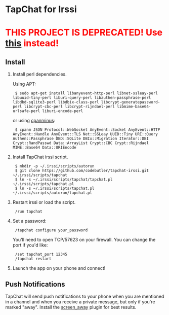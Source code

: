 # TapChat for Irssi

# <span style="font-weight: bold; color: red">THIS PROJECT IS DEPRECATED! Use <a href="https://github.com/codebutler/tapchat">this</a> instead!</span>


## Install

1. Install perl dependencies.
  
	Using APT:
	
		$ sudo apt-get install libanyevent-http-perl libnet-ssleay-perl libuuid-tiny-perl liburi-query-perl libauthen-passphrase-perl libdbd-sqlite3-perl libdbix-class-perl libcrypt-generatepassword-perl libcrypt-cbc-perl libcrypt-rijndael-perl libmime-base64-urlsafe-perl liburi-encode-perl
		
	or using [cpanminus](https://github.com/miyagawa/cpanminus#readme):
	
        $ cpanm JSON Protocol::WebSocket AnyEvent::Socket AnyEvent::HTTP AnyEvent::Handle AnyEvent::TLS Net::SSLeay UUID::Tiny URI::Query Authen::Passphrase DBD::SQLite DBIx::Migration Iterator::DBI Crypt::RandPasswd Data::ArrayList Crypt::CBC Crypt::Rijndael MIME::Base64 Data::URIEncode


3. Install TapChat irssi script.

        $ mkdir -p ~/.irssi/scripts/autorun
        $ git clone https://github.com/codebutler/tapchat-irssi.git ~/.irssi/scripts/tapchat
        $ ln -s ~/.irssi/scripts/tapchat/tapchat.pl ~/.irssi/scripts/tapchat.pl
        $ ln -s ~/.irssi/scripts/tapchat.pl ~/.irssi/scripts/autorun/tapchat.pl

4. Restart irssi or load the script.

        /run tapchat

5. Set a password:

        /tapchat configure your_password

	You'll need to open TCP/57623 on your firewall. You can change the port if you'd like:
	
        /set tapchat_port 12345
        /tapchat restart
        
6. Launch the app on your phone and connect!

## Push Notifications

TapChat will send push notifications to your phone when you are mentioned in a channel and when you receive a private message, but only if you're marked "away". Install the [screen_away](http://scripts.irssi.org/html/screen_away.pl.html) plugin for best results.

